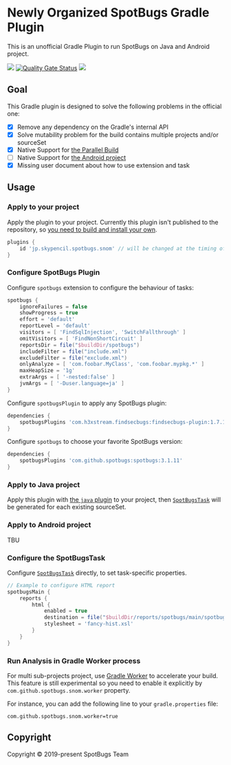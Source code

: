 # Newly Organized SpotBugs Gradle Plugin

This is an unofficial Gradle Plugin to run SpotBugs on Java and Android project.

![](https://github.com/KengoTODA/spotbugs-gradle-plugin-v2/workflows/Java%20CI/badge.svg)
[![Quality Gate Status](https://sonarcloud.io/api/project_badges/measure?project=KengoTODA_spotbugs-gradle-plugin-v2&metric=alert_status)](https://sonarcloud.io/dashboard?id=KengoTODA_spotbugs-gradle-plugin-v2)
[![](https://img.shields.io/badge/groovydoc-latest-blightgreen?logo=groovy)](https://spotbugs-gradle-plugin.netlify.com/com/github/spotbugs/snom/package-summary.html)

## Goal

This Gradle plugin is designed to solve the following problems in the official one:

- [x] Remove any dependency on the Gradle's internal API
- [x] Solve mutability problem for the build contains multiple projects and/or sourceSet
- [x] Native Support for [the Parallel Build](https://guides.gradle.org/using-the-worker-api/)
- [ ] Native Support for [the Android project](https://developer.android.com/studio/build/gradle-tips)
- [x] Missing user document about how to use extension and task

## Usage

### Apply to your project

Apply the plugin to your project.
Currently this plugin isn't published to the repository, so [you need to build and install your own](.github/CONTRIBUTING.md).

```groovy
plugins {
    id 'jp.skypencil.spotbugs.snom' // will be changed at the timing of official release
}
```

### Configure SpotBugs Plugin

Configure `spotbugs` extension to configure the behaviour of tasks:

```groovy
spotbugs {
    ignoreFailures = false
    showProgress = true
    effort = 'default'
    reportLevel = 'default'
    visitors = [ 'FindSqlInjection', 'SwitchFallthrough' ]
    omitVisitors = [ 'FindNonShortCircuit' ]
    reportsDir = file("$buildDir/spotbugs")
    includeFilter = file("include.xml")
    excludeFilter = file("exclude.xml")
    onlyAnalyze = [ 'com.foobar.MyClass', 'com.foobar.mypkg.*' ]
    maxHeapSize = '1g'
    extraArgs = [ '-nested:false' ]
    jvmArgs = [ '-Duser.language=ja' ]
}
```

Configure `spotbugsPlugin` to apply any SpotBugs plugin:

```groovy
dependencies {
    spotbugsPlugins 'com.h3xstream.findsecbugs:findsecbugs-plugin:1.7.1'
}
```

Configure `spotbugs` to choose your favorite SpotBugs version:

```groovy
dependencies {
    spotbugsPlugins 'com.github.spotbugs:spotbugs:3.1.11'
}
```

### Apply to Java project

Apply this plugin with [the `java` plugin](https://docs.gradle.org/current/userguide/java_plugin.html) to your project,
then [`SpotBugsTask`](https://spotbugs-gradle-plugin.netlify.com/com/github/spotbugs/snom/spotbugstask) will be generated for each existing sourceSet.

### Apply to Android project

TBU

### Configure the SpotBugsTask

Configure [`SpotBugsTask`](https://spotbugs-gradle-plugin.netlify.com/com/github/spotbugs/snom/spotbugstask) directly,
to set task-specific properties.

```groovy
// Example to configure HTML report
spotbugsMain {
    reports {
        html {
            enabled = true
            destination = file("$buildDir/reports/spotbugs/main/spotbugs.html")
            stylesheet = 'fancy-hist.xsl'
        }
    }
}
```

### Run Analysis in Gradle Worker process

For multi sub-projects project, use [Gradle Worker](https://guides.gradle.org/using-the-worker-api/) to accelerate your build.
This feature is still experimental so you need to enable it explicitly by `com.github.spotbugs.snom.worker` property.

For instance, you can add the following line to your `gradle.properties` file:

```properties
com.github.spotbugs.snom.worker=true
```

## Copyright

Copyright &copy; 2019-present SpotBugs Team
